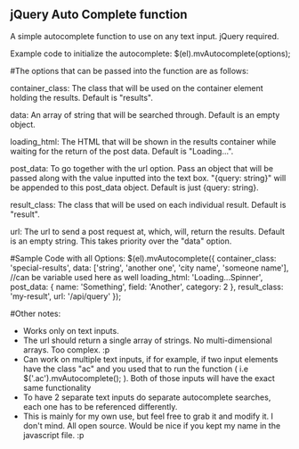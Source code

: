 ## jQuery Auto Complete function
A simple autocomplete function to use on any text input. jQuery required. 


Example code to initialize the autocomplete:
$(el).mvAutocomplete(options);


#The options that can be passed into the function are as follows:

container_class: The class that will be used on the container element holding the results. Default is "results".

data: An array of string that will be searched through. Default is an empty object.

loading_html: The HTML that will be shown in the results container while waiting for the return of the post data. Default is "Loading...".

post_data: To go together with the url option. Pass an object that will be passed along with the value inputted into the text box. "{query: string}" will be appended to this post_data object. Default is just {query: string}.

result_class: The class that will be used on each individual result. Default is "result".

url: The url to send a post request at, which, will, return the results. Default is an empty string. This takes priority over the "data" option.



#Sample Code with all Options:
$(el).mvAutocomplete({
	container_class: 'special-results',
	data: ['string', 'another one', 'city name', 'someone name'], //can be variable used here as well
	loading_html: 'Loading...Spinner',
	post_data: {
		name: 'Something',
		field: 'Another',
		category: 2
	},
	result_class: 'my-result',
	url: '/api/query'
});


#Other notes:
- Works only on text inputs. 
- The url should return a single array of strings. No multi-dimensional arrays. Too complex. :p
- Can work on multiple text inputs, if for example, if two input elements have the class "ac" and you used that to run the function ( i.e $('.ac').mvAutocomplete(); ). Both of those inputs will have the exact same functionality
- To have 2 separate text inputs do separate autocomplete searches, each one has to be referenced differently. 
- This is mainly for my own use, but feel free to grab it and modify it. I don't mind. All open source. Would be nice if you kept my name in the javascript file. :p
